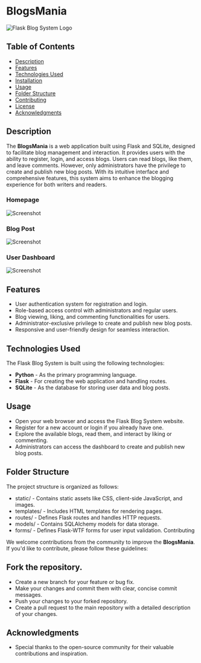 # BlogsMania

![Flask Blog System Logo](./public/images/logo.png)

## Table of Contents

- [Description](#description)
- [Features](#features)
- [Technologies Used](#technologies-used)
- [Installation](#installation)
- [Usage](#usage)
- [Folder Structure](#folder-structure)
- [Contributing](#contributing)
- [License](#license)
- [Acknowledgments](#acknowledgments)

## Description

The **BlogsMania** is a web application built using Flask and SQLite, designed to facilitate blog management and interaction. It provides users with the ability to register, login, and access blogs. Users can read blogs, like them, and leave comments. However, only administrators have the privilege to create and publish new blog posts. With its intuitive interface and comprehensive features, this system aims to enhance the blogging experience for both writers and readers.

### Homepage
![Screenshot](./public/images/homepage.png)

### Blog Post
![Screenshot](./public/images/blog-post.png)

### User Dashboard
![Screenshot](./public/images/user-dashboard.png)

## Features

- User authentication system for registration and login.
- Role-based access control with administrators and regular users.
- Blog viewing, liking, and commenting functionalities for users.
- Administrator-exclusive privilege to create and publish new blog posts.
- Responsive and user-friendly design for seamless interaction.

## Technologies Used

The Flask Blog System is built using the following technologies:

- **Python** - As the primary programming language.
- **Flask** - For creating the web application and handling routes.
- **SQLite** - As the database for storing user data and blog posts.



## Usage

- Open your web browser and access the Flask Blog System website.
- Register for a new account or login if you already have one.
- Explore the available blogs, read them, and interact by liking or commenting.
- Administrators can access the dashboard to create and publish new blog posts.

## Folder Structure
The project structure is organized as follows:

- static/ - Contains static assets like CSS, client-side JavaScript, and images.
- templates/ - Includes HTML templates for rendering pages.
- routes/ - Defines Flask routes and handles HTTP requests.
- models/ - Contains SQLAlchemy models for data storage.
- forms/ - Defines Flask-WTF forms for user input validation.
Contributing

We welcome contributions from the community to improve the **BlogsMania**. If you'd like to contribute, please follow these guidelines:

## Fork the repository.
- Create a new branch for your feature or bug fix.
- Make your changes and commit them with clear, concise commit messages.
- Push your changes to your forked repository.
- Create a pull request to the main repository with a detailed description of your changes.

## Acknowledgments
- Special thanks to the open-source community for their valuable contributions and inspiration.
